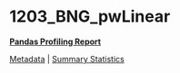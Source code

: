 # 1203_BNG_pwLinear

[**Pandas Profiling Report**](../docs_sources/profile/1203_BNG_pwLinear.html)

[Metadata](metadata.yaml) | [Summary Statistics](summary_stats.csv)

